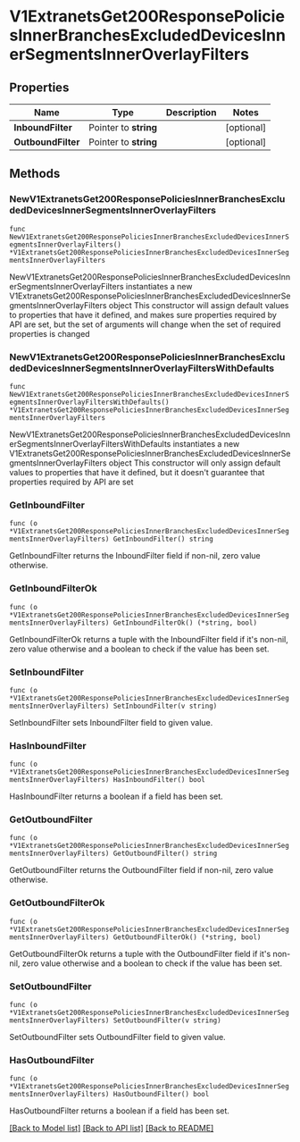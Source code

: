 # V1ExtranetsGet200ResponsePoliciesInnerBranchesExcludedDevicesInnerSegmentsInnerOverlayFilters

## Properties

Name | Type | Description | Notes
------------ | ------------- | ------------- | -------------
**InboundFilter** | Pointer to **string** |  | [optional] 
**OutboundFilter** | Pointer to **string** |  | [optional] 

## Methods

### NewV1ExtranetsGet200ResponsePoliciesInnerBranchesExcludedDevicesInnerSegmentsInnerOverlayFilters

`func NewV1ExtranetsGet200ResponsePoliciesInnerBranchesExcludedDevicesInnerSegmentsInnerOverlayFilters() *V1ExtranetsGet200ResponsePoliciesInnerBranchesExcludedDevicesInnerSegmentsInnerOverlayFilters`

NewV1ExtranetsGet200ResponsePoliciesInnerBranchesExcludedDevicesInnerSegmentsInnerOverlayFilters instantiates a new V1ExtranetsGet200ResponsePoliciesInnerBranchesExcludedDevicesInnerSegmentsInnerOverlayFilters object
This constructor will assign default values to properties that have it defined,
and makes sure properties required by API are set, but the set of arguments
will change when the set of required properties is changed

### NewV1ExtranetsGet200ResponsePoliciesInnerBranchesExcludedDevicesInnerSegmentsInnerOverlayFiltersWithDefaults

`func NewV1ExtranetsGet200ResponsePoliciesInnerBranchesExcludedDevicesInnerSegmentsInnerOverlayFiltersWithDefaults() *V1ExtranetsGet200ResponsePoliciesInnerBranchesExcludedDevicesInnerSegmentsInnerOverlayFilters`

NewV1ExtranetsGet200ResponsePoliciesInnerBranchesExcludedDevicesInnerSegmentsInnerOverlayFiltersWithDefaults instantiates a new V1ExtranetsGet200ResponsePoliciesInnerBranchesExcludedDevicesInnerSegmentsInnerOverlayFilters object
This constructor will only assign default values to properties that have it defined,
but it doesn't guarantee that properties required by API are set

### GetInboundFilter

`func (o *V1ExtranetsGet200ResponsePoliciesInnerBranchesExcludedDevicesInnerSegmentsInnerOverlayFilters) GetInboundFilter() string`

GetInboundFilter returns the InboundFilter field if non-nil, zero value otherwise.

### GetInboundFilterOk

`func (o *V1ExtranetsGet200ResponsePoliciesInnerBranchesExcludedDevicesInnerSegmentsInnerOverlayFilters) GetInboundFilterOk() (*string, bool)`

GetInboundFilterOk returns a tuple with the InboundFilter field if it's non-nil, zero value otherwise
and a boolean to check if the value has been set.

### SetInboundFilter

`func (o *V1ExtranetsGet200ResponsePoliciesInnerBranchesExcludedDevicesInnerSegmentsInnerOverlayFilters) SetInboundFilter(v string)`

SetInboundFilter sets InboundFilter field to given value.

### HasInboundFilter

`func (o *V1ExtranetsGet200ResponsePoliciesInnerBranchesExcludedDevicesInnerSegmentsInnerOverlayFilters) HasInboundFilter() bool`

HasInboundFilter returns a boolean if a field has been set.

### GetOutboundFilter

`func (o *V1ExtranetsGet200ResponsePoliciesInnerBranchesExcludedDevicesInnerSegmentsInnerOverlayFilters) GetOutboundFilter() string`

GetOutboundFilter returns the OutboundFilter field if non-nil, zero value otherwise.

### GetOutboundFilterOk

`func (o *V1ExtranetsGet200ResponsePoliciesInnerBranchesExcludedDevicesInnerSegmentsInnerOverlayFilters) GetOutboundFilterOk() (*string, bool)`

GetOutboundFilterOk returns a tuple with the OutboundFilter field if it's non-nil, zero value otherwise
and a boolean to check if the value has been set.

### SetOutboundFilter

`func (o *V1ExtranetsGet200ResponsePoliciesInnerBranchesExcludedDevicesInnerSegmentsInnerOverlayFilters) SetOutboundFilter(v string)`

SetOutboundFilter sets OutboundFilter field to given value.

### HasOutboundFilter

`func (o *V1ExtranetsGet200ResponsePoliciesInnerBranchesExcludedDevicesInnerSegmentsInnerOverlayFilters) HasOutboundFilter() bool`

HasOutboundFilter returns a boolean if a field has been set.


[[Back to Model list]](../README.md#documentation-for-models) [[Back to API list]](../README.md#documentation-for-api-endpoints) [[Back to README]](../README.md)



